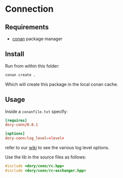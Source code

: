 # Connection

## Requirements

- [conan](https://conan.io/) package manager

## Install

Run from within this folder:

```sh
conan create .
```

Which will create this package in the local conan cache.

## Usage

Inside a `conanfile.txt` specify:

```toml
[requires]
dory-conn/0.0.1

[options]
dory-conn:log_level=<level>
```

refer to our [wiki](https://github.com/LPD-EPFL/dory/wiki/Logger) to
see the various log level options.

Use the lib in the source files as follows:

```cpp
#include <dory/conn/rc.hpp>
#include <dory/conn/rc-exchanger.hpp>
```
